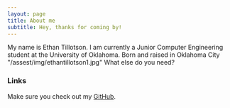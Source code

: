 ```yaml
---
layout: page
title: About me
subtitle: Hey, thanks for coming by!
---
```


My name is Ethan Tillotson. I am currently a Junior Computer Engineering student at the University of Oklahoma. 
Born and raised in Oklahoma City
"/assest/img/ethantillotson1.jpg" 
What else do you need?

### Links

Make sure you check out my [GitHub](https://github.com/rllycool).
